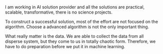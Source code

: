 I am working in AI solution provider and all the solutions are practical, scalable, transformative, there is no science projects.

To construct a successful solution, most of the effort are not focused on the algorithm. Choose a advanced algorithm is not the only important thing.

What really matter is the data. We are able to collect the data from all disperse system, but they come to us in totally chaotic form. Therefore, we have to do preparation before we put it in machine learning.

